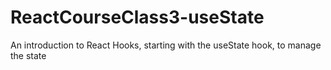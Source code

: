 # ReactCourseClass3-useState
An introduction to React Hooks, starting with the useState hook, to manage the state 
